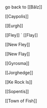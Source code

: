 go back to [[Bâlz]]

[[Caypolis]]

[[Eurgh]]

[[Fley]]
`
[[Flay]]

[[New Fley]]

[[New Flay]]

[[Gyrosma]]

[[Jorghedge]]

[[Ke Rock Is]]

[[Sopentis]]

[[Town of Fish]]


